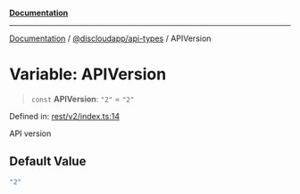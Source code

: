 [**Documentation**](../../../README.md)

***

[Documentation](../../../packages.md) / [@discloudapp/api-types](../README.md) / APIVersion

# Variable: APIVersion

> `const` **APIVersion**: `"2"` = `"2"`

Defined in: [rest/v2/index.ts:14](https://github.com/discloud/discloud.app/blob/1e4ce40911bd2c25d95ae21441839a6f9ec7c445/packages/api-types/rest/v2/index.ts#L14)

API version

## Default Value

```ts
"2"
```
